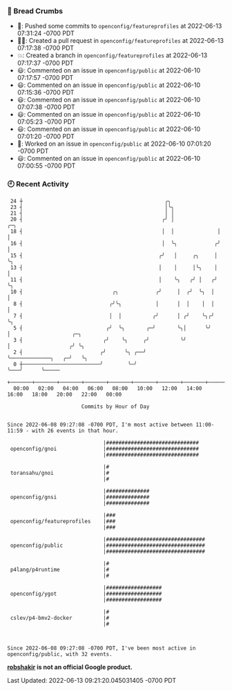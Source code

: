 ### 🍞 Bread Crumbs

 * 🚢: Pushed some commits to `openconfig/featureprofiles` at 2022-06-13 07:31:24 -0700 PDT
 * ✍🏼: Created a pull request in `openconfig/featureprofiles` at 2022-06-13 07:17:38 -0700 PDT
 * 💥: Created a branch in `openconfig/featureprofiles` at 2022-06-13 07:17:37 -0700 PDT
 * 😃: Commented on an issue in `openconfig/public` at 2022-06-10 07:17:57 -0700 PDT
 * 😃: Commented on an issue in `openconfig/public` at 2022-06-10 07:15:36 -0700 PDT
 * 😃: Commented on an issue in `openconfig/public` at 2022-06-10 07:07:38 -0700 PDT
 * 😃: Commented on an issue in `openconfig/public` at 2022-06-10 07:05:23 -0700 PDT
 * 😃: Commented on an issue in `openconfig/public` at 2022-06-10 07:01:20 -0700 PDT
 * 👀: Worked on an issue in `openconfig/public` at 2022-06-10 07:01:20 -0700 PDT
 * 😃: Commented on an issue in `openconfig/public` at 2022-06-10 07:00:55 -0700 PDT

### 🕘 Recent Activity
```
 24 ┼                                              ╭╮
 23 ┤                                              │╰╮
 21 ┤                                              │ │
 20 ┤                                             ╭╯ │              ╭─╮
 18 ┤                                             │  │              │ │
 16 ┤                                             │  ╰╮            ╭╯ │
 15 ┤                                            ╭╯   │     ╭╮     │  ╰╮
 13 ┤                                            │    │     │╰╮    │   │
 11 ┤                                            │    ╰╮   ╭╯ │   ╭╯   ╰╮
 10 ┤                             ╭╮            ╭╯     │  ╭╯  ╰╮  │     │
  8 ┤                            ╭╯╰╮           │      │  │    │  │     │
  7 ┤                            │  │          ╭╯      │ ╭╯    ╰╮╭╯     ╰╮
  5 ┤                           ╭╯  ╰╮       ╭─╯       ╰╮│      ╰╯       │                    ╭─╮
  3 ┤                          ╭╯    ╰╮     ╭╯          ╰╯               │                   ╭╯ ╰╮
  2 ┤                         ╭╯      ╰╮ ╭──╯                            ╰─────────────╮   ╭─╯   ╰╮
  0 ┼─────────────────────────╯        ╰─╯                                             ╰───╯      ╰─────
    +───────+───────+───────+───────+───────+───────+───────+───────+───────+───────+───────+───────+────
  00:00   02:00   04:00   06:00   08:00   10:00   12:00   14:00   16:00   18:00   20:00   22:00   00:00   

						Commits by Hour of Day


Since 2022-06-08 09:27:08 -0700 PDT, I'm most active between 11:00-11:59 - with 26 events in that hour.

```



```
                               |##############################
 openconfig/gnoi               |##############################
                               |##############################

                               |#
 toransahu/gnoi                |#
                               |#

                               |##############
 openconfig/gnsi               |##############
                               |##############

                               |###
 openconfig/featureprofiles    |###
                               |###

                               |################################
 openconfig/public             |################################
                               |################################

                               |#
 p4lang/p4runtime              |#
                               |#

                               |##################
 openconfig/ygot               |##################
                               |##################

                               |#
 cslev/p4-bmv2-docker          |#
                               |#



Since 2022-06-08 09:27:08 -0700 PDT, I've been most active in openconfig/public, with 32 events.

```
**[robshakir](mailto:robjs@google.com) is not an official Google product.**  


Last Updated: 2022-06-13 09:21:20.045031405 -0700 PDT
